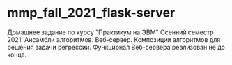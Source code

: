# mmp_fall_2021_flask-server

Домашнее задание по курсу "Практикум на ЭВМ" Осенний семестр 2021.  Ансамбли алгоритмов. Веб-сервер. Композиции алгоритмов для решения задачи регрессии.  Функционал Веб-сервера реализован не до конца.
